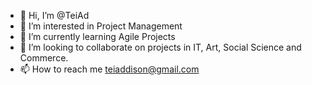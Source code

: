 - 👋 Hi, I’m @TeiAd
- 👀 I’m interested in Project Management 
- 🌱 I’m currently learning Agile Projects 
- 💞️ I’m looking to collaborate on projects in IT, Art, Social Science and Commerce.
- 📫 How to reach me teiaddison@gmail.com 

<!---
TeiAd/TeiAd is a ✨ special ✨ repository because its `README.md` (this file) appears on your GitHub profile.
You can click the Preview link to take a look at your changes.
--->
